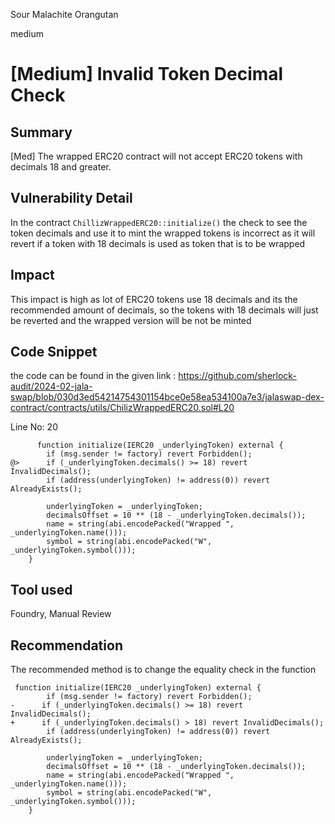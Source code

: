 Sour Malachite Orangutan

medium

# [Medium] Invalid Token Decimal Check

## Summary
[Med] The wrapped ERC20 contract will not accept ERC20 tokens with decimals 18 and greater.

## Vulnerability Detail
In the contract `ChillizWrappedERC20::initialize()` the check to see the token decimals and use it to mint the wrapped tokens is incorrect as it will revert if a token with 18 decimals is used as token that is to be wrapped 

## Impact
This impact is high as lot of ERC20 tokens use 18 decimals and its the recommended amount of decimals, so the tokens with 18 decimals will just be reverted and the wrapped version will be not be minted

## Code Snippet
the code can be found in the given link : https://github.com/sherlock-audit/2024-02-jala-swap/blob/030d3ed54214754301154bce0e58ea534100a7e3/jalaswap-dex-contract/contracts/utils/ChilizWrappedERC20.sol#L20

Line No: 20 

```solidity 
      function initialize(IERC20 _underlyingToken) external {
        if (msg.sender != factory) revert Forbidden();
@>      if (_underlyingToken.decimals() >= 18) revert InvalidDecimals();
        if (address(underlyingToken) != address(0)) revert AlreadyExists();

        underlyingToken = _underlyingToken;
        decimalsOffset = 10 ** (18 - _underlyingToken.decimals());
        name = string(abi.encodePacked("Wrapped ", _underlyingToken.name()));
        symbol = string(abi.encodePacked("W", _underlyingToken.symbol()));
    }

```

## Tool used
Foundry,
Manual Review

## Recommendation
The recommended method is to change the equality check in the function 
```solidity
 function initialize(IERC20 _underlyingToken) external {
        if (msg.sender != factory) revert Forbidden();
-      if (_underlyingToken.decimals() >= 18) revert InvalidDecimals();
+      if (_underlyingToken.decimals() > 18) revert InvalidDecimals();
        if (address(underlyingToken) != address(0)) revert AlreadyExists();

        underlyingToken = _underlyingToken;
        decimalsOffset = 10 ** (18 - _underlyingToken.decimals());
        name = string(abi.encodePacked("Wrapped ", _underlyingToken.name()));
        symbol = string(abi.encodePacked("W", _underlyingToken.symbol()));
    }
```
